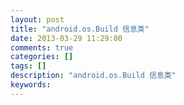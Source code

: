 ```yaml
---
layout: post
title: "android.os.Build 信息类"
date: 2013-03-29 11:29:00 
comments: true
categories: []
tags: []
description: "android.os.Build 信息类"
keywords: 
---
```





